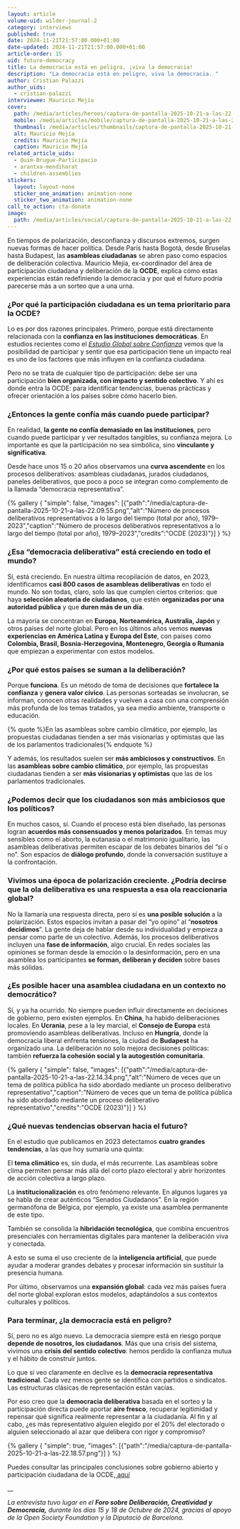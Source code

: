 ```yaml
---
layout: article
volume-uid: wilder-journal-2
category: interviews
published: true
date: 2024-11-21T21:57:00.000+01:00
date-updated: 2024-11-21T21:57:00.000+01:00
article-order: 15
uid: future-democracy
title: La democracia está en peligro, ¡viva la democracia!
description: "La democracia está en peligro, viva la democracia. "
author: Cristian Palazzi
author_uids:
  - cristian-palazzi
interviewee: Mauricio Mejía
cover:
  path: /media/articles/heroes/captura-de-pantalla-2025-10-21-a-las-22.06.22.png
  mobile: /media/articles/mobile/captura-de-pantalla-2025-10-21-a-las-22.06.22.png
  thumbnail: /media/articles/thumbnails/captura-de-pantalla-2025-10-21-a-las-22.06.22.png
  alt: Mauricio Mejía
  credits: Mauricio Mejía
  caption: Mauricio Mejía
related_article_uids:
  - Quim-Brugue-Participacio
  - arantxa-mendiharat
  - children-assemblies
stickers:
  layout: layout-none
  sticker_one_animation: animation-none
  sticker_two_animation: animation-none
call_to_action: cta-donate
image:
  path: /media/articles/social/captura-de-pantalla-2025-10-21-a-las-22.06.22.png
---
```

En tiempos de polarización, desconfianza y discursos extremos, surgen nuevas formas de hacer política. Desde París hasta Bogotá, desde Bruselas hasta Budapest, las **asambleas ciudadanas** se abren paso como espacios de deliberación colectiva. Mauricio Mejía, ex-coordinador del área de participación ciudadana y deliberación de la **OCDE**, explica cómo estas experiencias están redefiniendo la democracia y por qué el futuro podría parecerse más a un sorteo que a una urna.

### **¿Por qué la participación ciudadana es un tema prioritario para la OCDE?**

Lo es por dos razones principales. Primero, porque está directamente relacionada con la **confianza en las instituciones democráticas**. En estudios recientes como el *[Estudio Global sobre Confianza](https://www.edelman.com/es/es/trust/2025/trust-barometer)* vemos que la posibilidad de participar y sentir que esa participación tiene un impacto real es uno de los factores que más influyen en la confianza ciudadana.

Pero no se trata de cualquier tipo de participación: debe ser una participación **bien organizada, con impacto y sentido colectivo**. Y ahí es donde entra la OCDE: para identificar tendencias, buenas prácticas y ofrecer orientación a los países sobre cómo hacerlo bien.

### **¿Entonces la gente confía más cuando puede participar?**

En realidad, **la gente no confía demasiado en las instituciones**, pero cuando puede participar y ver resultados tangibles, su confianza mejora. Lo importante es que la participación no sea simbólica, sino **vinculante y significativa**.

Desde hace unos 15 o 20 años observamos una **curva ascendente** en los procesos deliberativos: asambleas ciudadanas, jurados ciudadanos, paneles deliberativos, que poco a poco se integran como complemento de la llamada “democracia representativa”.

{% gallery { "simple": false, "images": [{"path":"/media/captura-de-pantalla-2025-10-21-a-las-22.09.55.png","alt":"Número de procesos deliberativos representativos a lo largo del tiempo (total por año), 1979–2023","caption":"Número de procesos deliberativos representativos a lo largo del tiempo (total por año), 1979–2023","credits":"OCDE (2023)"}] } %}

### **¿Esa “democracia deliberativa” está creciendo en todo el mundo?**

Sí, está creciendo. En nuestra última recopilación de datos, en 2023, identificamos **casi 800 casos de asambleas deliberativas** en todo el mundo. No son todas, claro, solo las que cumplen ciertos criterios: que haya **selección aleatoria de ciudadanos**, que estén **organizadas por una autoridad pública** y que **duren más de un día**.

La mayoría se concentran en **Europa, Norteamérica, Australia, Japón** y otros países del norte global. Pero en los últimos años vemos **nuevas experiencias en América Latina y Europa del Este**, con países como **Colombia, Brasil, Bosnia-Herzegovina, Montenegro, Georgia o Rumania** que empiezan a experimentar con estos modelos.

### **¿Por qué estos países se suman a la deliberación?**

Porque **funciona**. Es un método de toma de decisiones que **fortalece la confianza** y **genera valor cívico**. Las personas sorteadas se involucran, se informan, conocen otras realidades y vuelven a casa con una comprensión más profunda de los temas tratados, ya sea medio ambiente, transporte o educación.

{% quote %}En las asambleas sobre cambio climático, por ejemplo, las propuestas ciudadanas tienden a ser más visionarias y optimistas que las de los parlamentos tradicionales{% endquote %}

Y además, los resultados suelen ser **más ambiciosos y constructivos**. En las **asambleas sobre cambio climático**, por ejemplo, las propuestas ciudadanas tienden a ser **más visionarias y optimistas** que las de los parlamentos tradicionales.

### **¿Podemos decir que los ciudadanos son más ambiciosos que los políticos?**

En muchos casos, sí. Cuando el proceso está bien diseñado, las personas logran **acuerdos más consensuados y menos polarizados**. En temas muy sensibles como el aborto, la eutanasia o el matrimonio igualitario, las asambleas deliberativas permiten escapar de los debates binarios del “sí o no”. Son espacios de **diálogo profundo**, donde la conversación sustituye a la confrontación.

### **Vivimos una época de polarización creciente. ¿Podría decirse que la ola deliberativa es una respuesta a esa ola reaccionaria global?**

No la llamaría una respuesta directa, pero sí es **una posible solución** a la polarización. Estos espacios invitan a pasar del “yo opino” al “**nosotros decidimos**”. La gente deja de hablar desde su individualidad y empieza a pensar como parte de un colectivo. Además, los procesos deliberativos incluyen una **fase de información**, algo crucial. En redes sociales las opiniones se forman desde la emoción o la desinformación, pero en una asamblea los participantes **se forman, deliberan y deciden** sobre bases más sólidas.

### **¿Es posible hacer una asamblea ciudadana en un contexto no democrático?**

Sí, y ya ha ocurrido. No siempre pueden influir directamente en decisiones de gobierno, pero existen ejemplos. En **China**, ha habido deliberaciones locales. En **Ucrania**, pese a la ley marcial, el **Consejo de Europa** está promoviendo asambleas deliberativas. Incluso en **Hungría**, donde la democracia liberal enfrenta tensiones, la ciudad de **Budapest** ha organizado una. La deliberación no solo mejora decisiones políticas: también **refuerza la cohesión social y la autogestión comunitaria**.

{% gallery { "simple": false, "images": [{"path":"/media/captura-de-pantalla-2025-10-21-a-las-22.14.34.png","alt":"Número de veces que un tema de política pública ha sido abordado mediante un proceso deliberativo representativo","caption":"Número de veces que un tema de política pública ha sido abordado mediante un proceso deliberativo representativo","credits":"OCDE (2023)"}] } %}

### **¿Qué nuevas tendencias observan hacia el futuro?**

En el estudio que publicamos en 2023 detectamos **cuatro grandes tendencias**, a las que hoy sumaría una quinta:

El **tema climático** es, sin duda, el más recurrente. Las asambleas sobre clima permiten pensar más allá del corto plazo electoral y abrir horizontes de acción colectiva a largo plazo.

La **institucionalización** es otro fenómeno relevante. En algunos lugares ya se habla de crear auténticos “Senados Ciudadanos”. En la región germanófona de Bélgica, por ejemplo, ya existe una asamblea permanente de este tipo.

También se consolida la **hibridación tecnológica**, que combina encuentros presenciales con herramientas digitales para mantener la deliberación viva y conectada.

A esto se suma el uso creciente de la **inteligencia artificial**, que puede ayudar a moderar grandes debates y procesar información sin sustituir la presencia humana.

Por último, observamos una **expansión global**: cada vez más países fuera del norte global exploran estos modelos, adaptándolos a sus contextos culturales y políticos.

### **Para terminar, ¿la democracia está en peligro?**

Sí, pero no es algo nuevo. La democracia siempre está en riesgo porque **depende de nosotros, los ciudadanos**. Más que una crisis del sistema, vivimos una **crisis del sentido colectivo**: hemos perdido la confianza mutua y el hábito de construir juntos.

Lo que sí veo claramente en declive es la **democracia representativa tradicional**. Cada vez menos gente se identifica con partidos o sindicatos. Las estructuras clásicas de representación están vacías.

Por eso creo que la **democracia deliberativa** basada en el sorteo y la participación directa puede aportar **aire fresco**, recuperar legitimidad y repensar qué significa realmente representar a la ciudadanía. Al fin y al cabo, ¿es más representativo alguien elegido por el 20% del electorado o alguien seleccionado al azar que delibera con rigor y compromiso?

{% gallery { "simple": true, "images": [{"path":"/media/captura-de-pantalla-2025-10-21-a-las-22.18.57.png"}] } %}

Puedes consultar las principales conclusiones sobre gobierno abierto y participación ciudadana de la OCDE,[ aquí](https://www.oecd.org/en/topics/open-government-and-citizen-participation.html)[](https://partaidetza.tolosa.eus/es/detalle/-/visualizarProcesos/detail/viewResults/123)

__

*La entrevista tuvo lugar en el **Foro sobre Deliberación, Creatividad y Democracia,** durante los días 15 y 18 de Octubre de 2024, gracias al apoyo de la Open Society Foundation y la Diputació de Barcelona.*
